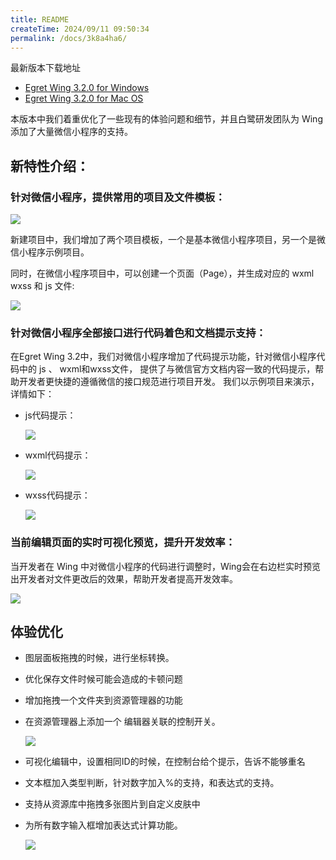 ```yaml
---
title: README
createTime: 2024/09/11 09:50:34
permalink: /docs/3k8a4ha6/
---
```


最新版本下载地址

- [Egret Wing 3.2.0 for Windows](http://tool.egret-labs.org/EgretWing/electron/EgretWing-v3.2.0.exe?d=0707)
- [Egret Wing 3.2.0 for Mac OS](http://tool.egret-labs.org/EgretWing/electron/EgretWing-v3.2.0.dmg?d=0707)

本版本中我们着重优化了一些现有的体验问题和细节，并且白鹭研发团队为 Wing 添加了大量微信小程序的支持。

## 新特性介绍：

### 针对微信小程序，提供常用的项目及文件模板：
    
![](1.png)
    
新建项目中，我们增加了两个项目模板，一个是基本微信小程序项目，另一个是微信小程序示例项目。

同时，在微信小程序项目中，可以创建一个页面（Page），并生成对应的 wxml wxss 和 js 文件:

![](7.gif)

### 针对微信小程序全部接口进行代码着色和文档提示支持：

在Egret Wing 3.2中，我们对微信小程序增加了代码提示功能，针对微信小程序代码中的 js 、 wxml和wxss文件， 提供了与微信官方文档内容一致的代码提示，帮助开发者更快捷的遵循微信的接口规范进行项目开发。
我们以示例项目来演示，详情如下：

- js代码提示：

    ![](4.gif)

- wxml代码提示：

    ![](5.gif)

- wxss代码提示：
 
    ![](6.gif)

### 当前编辑页面的实时可视化预览，提升开发效率：

当开发者在 Wing 中对微信小程序的代码进行调整时，Wing会在右边栏实时预览出开发者对文件更改后的效果，帮助开发者提高开发效率。

![](8.gif)

## 体验优化

- 图层面板拖拽的时候，进行坐标转换。

- 优化保存文件时候可能会造成的卡顿问题

- 增加拖拽一个文件夹到资源管理器的功能

- 在资源管理器上添加一个 编辑器关联的控制开关。

    ![](2.jpg)
    
- 可视化编辑中，设置相同ID的时候，在控制台给个提示，告诉不能够重名

- 文本框加入类型判断，针对数字加入%的支持，和表达式的支持。

- 支持从资源库中拖拽多张图片到自定义皮肤中

- 为所有数字输入框增加表达式计算功能。

    ![](9.gif)
